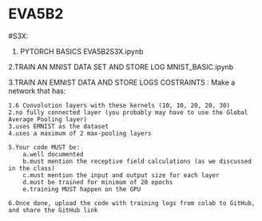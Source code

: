 # EVA5B2


#S3X:

1. PYTORCH BASICS 
   EVA5B2S3X.ipynb
   
2.TRAIN AN MNIST DATA SET AND STORE LOG
   MNIST_BASIC.ipynb

3.TRAIN AN EMNIST DATA AND STORE LOGS 
  COSTRAINTS :
  Make a network that has:
  
	1.6 Convolution layers with these kernels (10, 10, 20, 20, 30)
	2.no fully connected layer (you probably may have to use the Global Average Pooling layer)
	3.uses EMNIST as the dataset
	4.uses a maximum of 2 max-pooling layers
	
	5.Your code MUST be:
		a.well documented
	    b.must mention the receptive field calculations (as we discussed in the class)
	    c.must mention the input and output size for each layer
	    d.must be trained for minimum of 20 epochs
	    e.training MUST happen on the GPU
	
	6.Once done, upload the code with training logs from colab to GitHub, and share the GitHub link


